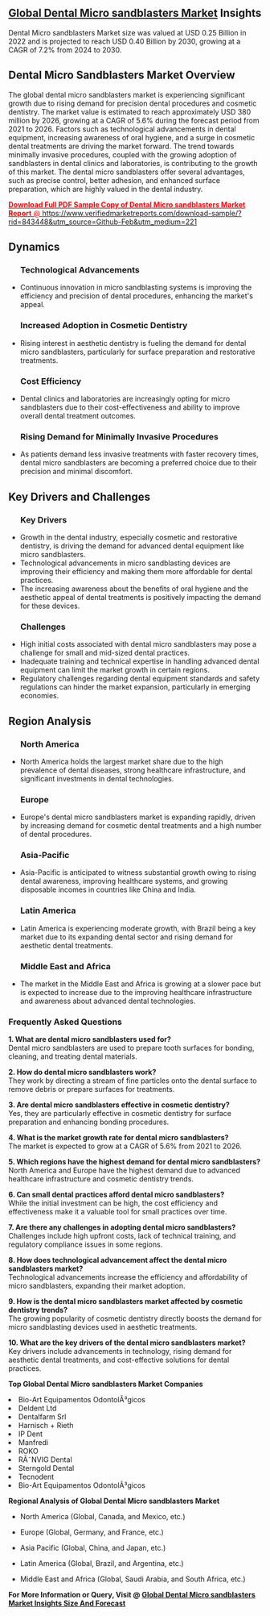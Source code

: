 <h2><a href="https://www.verifiedmarketreports.com/download-sample/?rid=843448&amp;utm_source=Github&amp;utm_medium=221" target="_blank">Global Dental Micro sandblasters Market</a> Insights</h2><p>Dental Micro sandblasters Market size was valued at USD 0.25 Billion in 2022 and is projected to reach USD 0.40 Billion by 2030, growing at a CAGR of 7.2% from 2024 to 2030.</p><p> <h2>Dental Micro Sandblasters Market Overview</h2> <p>The global dental micro sandblasters market is experiencing significant growth due to rising demand for precision dental procedures and cosmetic dentistry. The market value is estimated to reach approximately USD 380 million by 2026, growing at a CAGR of 5.6% during the forecast period from 2021 to 2026. Factors such as technological advancements in dental equipment, increasing awareness of oral hygiene, and a surge in cosmetic dental treatments are driving the market forward. The trend towards minimally invasive procedures, coupled with the growing adoption of sandblasters in dental clinics and laboratories, is contributing to the growth of this market. The dental micro sandblasters offer several advantages, such as precise control, better adhesion, and enhanced surface preparation, which are highly valued in the dental industry.</p> <p><a href="#"><p><span class=""><span style="color: #ff0000;"><strong>Download Full PDF Sample Copy of Dental Micro sandblasters Market Report</strong> @ </span><a href="https://www.verifiedmarketreports.com/download-sample/?rid=843448&amp;utm_source=Github-Feb&amp;utm_medium=221" target="_blank">https://www.verifiedmarketreports.com/download-sample/?rid=843448&amp;utm_source=Github-Feb&amp;utm_medium=221</a></span></p></a></p> <h2>Dynamics</h2> <ul> <h3>Technological Advancements</h3> <li>Continuous innovation in micro sandblasting systems is improving the efficiency and precision of dental procedures, enhancing the market's appeal.</li> <h3>Increased Adoption in Cosmetic Dentistry</h3> <li>Rising interest in aesthetic dentistry is fueling the demand for dental micro sandblasters, particularly for surface preparation and restorative treatments.</li> <h3>Cost Efficiency</h3> <li>Dental clinics and laboratories are increasingly opting for micro sandblasters due to their cost-effectiveness and ability to improve overall dental treatment outcomes.</li> <h3>Rising Demand for Minimally Invasive Procedures</h3> <li>As patients demand less invasive treatments with faster recovery times, dental micro sandblasters are becoming a preferred choice due to their precision and minimal discomfort.</li> </ul> <h2>Key Drivers and Challenges</h2> <ul> <h3>Key Drivers</h3> <li>Growth in the dental industry, especially cosmetic and restorative dentistry, is driving the demand for advanced dental equipment like micro sandblasters.</li> <li>Technological advancements in micro sandblasting devices are improving their efficiency and making them more affordable for dental practices.</li> <li>The increasing awareness about the benefits of oral hygiene and the aesthetic appeal of dental treatments is positively impacting the demand for these devices.</li> <h3>Challenges</h3> <li>High initial costs associated with dental micro sandblasters may pose a challenge for small and mid-sized dental practices.</li> <li>Inadequate training and technical expertise in handling advanced dental equipment can limit the market growth in certain regions.</li> <li>Regulatory challenges regarding dental equipment standards and safety regulations can hinder the market expansion, particularly in emerging economies.</li> </ul> <h2>Region Analysis</h2> <ul> <h3>North America</h3> <li>North America holds the largest market share due to the high prevalence of dental diseases, strong healthcare infrastructure, and significant investments in dental technologies.</li> <h3>Europe</h3> <li>Europe's dental micro sandblasters market is expanding rapidly, driven by increasing demand for cosmetic dental treatments and a high number of dental procedures.</li> <h3>Asia-Pacific</h3> <li>Asia-Pacific is anticipated to witness substantial growth owing to rising dental awareness, improving healthcare systems, and growing disposable incomes in countries like China and India.</li> <h3>Latin America</h3> <li>Latin America is experiencing moderate growth, with Brazil being a key market due to its expanding dental sector and rising demand for aesthetic dental treatments.</li> <h3>Middle East and Africa</h3> <li>The market in the Middle East and Africa is growing at a slower pace but is expected to increase due to the improving healthcare infrastructure and awareness about advanced dental technologies.</li> </ul> <h3>Frequently Asked Questions</h3> <p><b>1. What are dental micro sandblasters used for?</b><br>Dental micro sandblasters are used to prepare tooth surfaces for bonding, cleaning, and treating dental materials.</p> <p><b>2. How do dental micro sandblasters work?</b><br>They work by directing a stream of fine particles onto the dental surface to remove debris or prepare surfaces for treatments.</p> <p><b>3. Are dental micro sandblasters effective in cosmetic dentistry?</b><br>Yes, they are particularly effective in cosmetic dentistry for surface preparation and enhancing bonding procedures.</p> <p><b>4. What is the market growth rate for dental micro sandblasters?</b><br>The market is expected to grow at a CAGR of 5.6% from 2021 to 2026.</p> <p><b>5. Which regions have the highest demand for dental micro sandblasters?</b><br>North America and Europe have the highest demand due to advanced healthcare infrastructure and cosmetic dentistry trends.</p> <p><b>6. Can small dental practices afford dental micro sandblasters?</b><br>While the initial investment can be high, the cost efficiency and effectiveness make it a valuable tool for small practices over time.</p> <p><b>7. Are there any challenges in adopting dental micro sandblasters?</b><br>Challenges include high upfront costs, lack of technical training, and regulatory compliance issues in some regions.</p> <p><b>8. How does technological advancement affect the dental micro sandblasters market?</b><br>Technological advancements increase the efficiency and affordability of micro sandblasters, expanding their market adoption.</p> <p><b>9. How is the dental micro sandblasters market affected by cosmetic dentistry trends?</b><br>The growing popularity of cosmetic dentistry directly boosts the demand for micro sandblasting devices used in aesthetic treatments.</p> <p><b>10. What are the key drivers of the dental micro sandblasters market?</b><br>Key drivers include advancements in technology, rising demand for aesthetic dental treatments, and cost-effective solutions for dental practices.</p> </p><p><strong>Top Global Dental Micro sandblasters Market Companies</strong></p><div data-test-id=""><p><li>Bio-Art Equipamentos OdontolÃ³gicos</li><li> Deldent Ltd</li><li> Dentalfarm Srl</li><li> Harnisch + Rieth</li><li> IP Dent</li><li> Manfredi</li><li> ROKO</li><li> RÃ˜NVIG Dental</li><li> Sterngold Dental</li><li> Tecnodent</li><li> Bio-Art Equipamentos OdontolÃ³gicos</li></p><div><strong>Regional Analysis of&nbsp;Global Dental Micro sandblasters Market</strong></div><ul><li dir="ltr"><p dir="ltr">North America&nbsp;(Global, Canada, and Mexico, etc.)</p></li><li dir="ltr"><p dir="ltr">Europe (Global, Germany, and France, etc.)</p></li><li dir="ltr"><p dir="ltr">Asia Pacific&nbsp;(Global, China, and Japan, etc.)</p></li><li dir="ltr"><p dir="ltr">Latin America&nbsp;(Global, Brazil, and Argentina, etc.)</p></li><li dir="ltr">Middle East and Africa&nbsp;(Global, Saudi Arabia, and South Africa, etc.)</li></ul><p><strong>For More Information or Query, Visit @&nbsp;</strong><strong><a href="https://www.verifiedmarketreports.com/product/dental-micro-sandblasters-market/?utm_source=Github&amp;utm_medium=221" target="_blank">Global Dental Micro sandblasters Market Insights Size And Forecast</a></strong></p></div>
